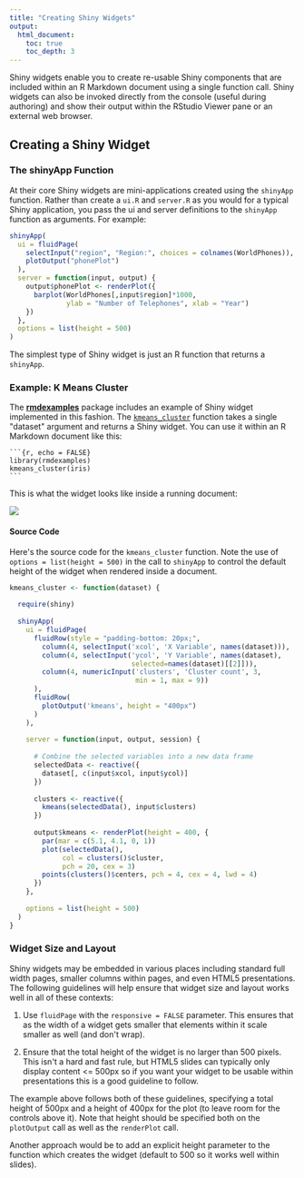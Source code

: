 ```yaml
---
title: "Creating Shiny Widgets"
output: 
  html_document:
    toc: true
    toc_depth: 3
---
```


Shiny widgets enable you to create re-usable Shiny components that are included within an R Markdown document using a single function call. Shiny widgets can also be invoked directly from the console (useful during authoring) and show their output within the RStudio Viewer pane or an external web browser.

## Creating a Shiny Widget

### The shinyApp Function

At their core Shiny widgets are mini-applications created using the `shinyApp` function. Rather than create a `ui.R` and `server.R` as you would for a typical Shiny application, you pass the ui and server definitions to the `shinyApp` function as arguments. For example:

```r
shinyApp(
  ui = fluidPage(
    selectInput("region", "Region:", choices = colnames(WorldPhones)),
    plotOutput("phonePlot")
  ),
  server = function(input, output) {
    output$phonePlot <- renderPlot({
      barplot(WorldPhones[,input$region]*1000, 
              ylab = "Number of Telephones", xlab = "Year")
    })
  },
  options = list(height = 500)
)
```

The simplest type of Shiny widget is just an R function that returns a `shinyApp`.

### Example: K Means Cluster

The [**rmdexamples**](https://github.com/rstudio/rmdexamples) package includes an example of Shiny widget implemented in this fashion. The [`kmeans_cluster`](https://github.com/rstudio/rmdexamples/blob/master/R/kmeans_cluster.R) function takes a single "dataset" argument and returns a Shiny widget. You can use it within an R Markdown document like this:

<pre class="markdown"><code>&#96;&#96;&#96;{r, echo = FALSE}
library(rmdexamples)
kmeans_cluster(iris)
&#96;&#96;&#96;
</code></pre>

This is what the widget looks like inside a running document:

![](images/shiny-widget-kmeans.png)

#### Source Code

Here's the source code for the `kmeans_cluster` function. Note the use of `options = list(height = 500)` in the call to `shinyApp` to control the default height of the widget when rendered inside a document.

```r
kmeans_cluster <- function(dataset) { 
  
  require(shiny)  
  
  shinyApp(
    ui = fluidPage(
      fluidRow(style = "padding-bottom: 20px;",
        column(4, selectInput('xcol', 'X Variable', names(dataset))),
        column(4, selectInput('ycol', 'Y Variable', names(dataset),
                              selected=names(dataset)[[2]])),
        column(4, numericInput('clusters', 'Cluster count', 3,
                               min = 1, max = 9))
      ),
      fluidRow(
        plotOutput('kmeans', height = "400px")  
      )
    ),
    
    server = function(input, output, session) {
      
      # Combine the selected variables into a new data frame
      selectedData <- reactive({
        dataset[, c(input$xcol, input$ycol)]
      })
      
      clusters <- reactive({
        kmeans(selectedData(), input$clusters)
      })
      
      output$kmeans <- renderPlot(height = 400, {
        par(mar = c(5.1, 4.1, 0, 1))
        plot(selectedData(),
             col = clusters()$cluster,
             pch = 20, cex = 3)
        points(clusters()$centers, pch = 4, cex = 4, lwd = 4)
      })
    },
    
    options = list(height = 500)
  )
}
```

### Widget Size and Layout

Shiny widgets may be embedded in various places including standard full width pages, smaller columns within pages, and even HTML5 presentations. The following guidelines will help ensure that widget size and layout works well in all of these contexts:

1) Use `fluidPage` with the `responsive = FALSE` parameter. This ensures that as the width of a widget gets smaller that elements within it scale smaller as well (and don't wrap).

2) Ensure that the total height of the widget is no larger than 500 pixels. This isn't a hard and fast rule, but HTML5 slides can typically only display content <= 500px so if you want your widget to be usable within presentations this is a good guideline to follow.

The example above follows both of these guidelines, specifying a total height of 500px and a height of 400px for the plot (to leave room for the controls above it). Note that height should be specified both on the `plotOutput` call as well as the `renderPlot` call.

Another approach would be to add an explicit height parameter to the function which creates the widget (default to 500 so it works well within slides).

